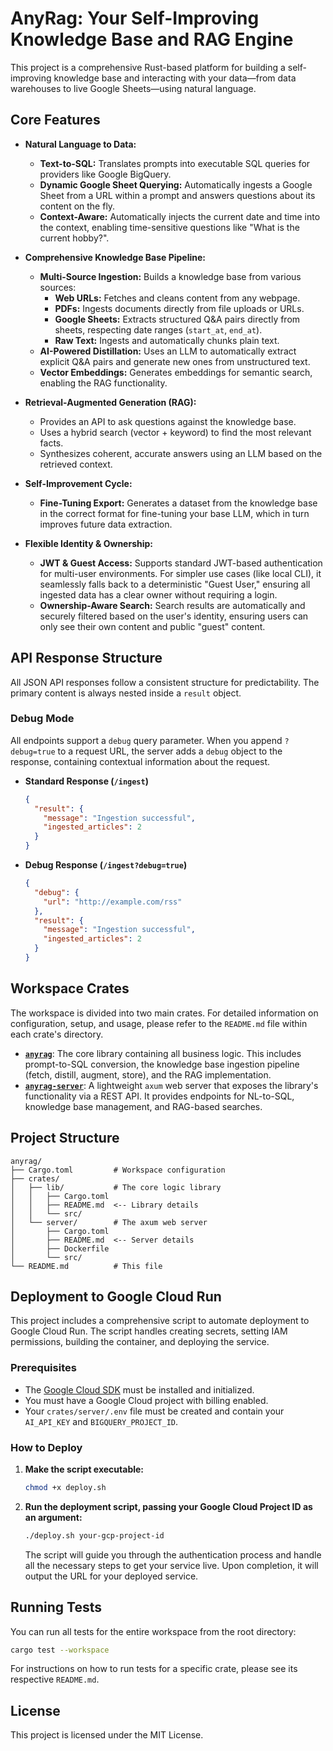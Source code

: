 # AnyRag: Your Self-Improving Knowledge Base and RAG Engine

This project is a comprehensive Rust-based platform for building a self-improving knowledge base and interacting with your data—from data warehouses to live Google Sheets—using natural language.

## Core Features

-   **Natural Language to Data:**
    -   **Text-to-SQL:** Translates prompts into executable SQL queries for providers like Google BigQuery.
    -   **Dynamic Google Sheet Querying:** Automatically ingests a Google Sheet from a URL within a prompt and answers questions about its content on the fly.
    -   **Context-Aware:** Automatically injects the current date and time into the context, enabling time-sensitive questions like "What is the current hobby?".

-   **Comprehensive Knowledge Base Pipeline:**
    -   **Multi-Source Ingestion:** Builds a knowledge base from various sources:
        -   **Web URLs:** Fetches and cleans content from any webpage.
        -   **PDFs:** Ingests documents directly from file uploads or URLs.
        -   **Google Sheets:** Extracts structured Q&A pairs directly from sheets, respecting date ranges (`start_at`, `end_at`).
        -   **Raw Text:** Ingests and automatically chunks plain text.
    -   **AI-Powered Distillation:** Uses an LLM to automatically extract explicit Q&A pairs and generate new ones from unstructured text.
    -   **Vector Embeddings:** Generates embeddings for semantic search, enabling the RAG functionality.

-   **Retrieval-Augmented Generation (RAG):**
    -   Provides an API to ask questions against the knowledge base.
    -   Uses a hybrid search (vector + keyword) to find the most relevant facts.
    -   Synthesizes coherent, accurate answers using an LLM based on the retrieved context.

-   **Self-Improvement Cycle:**
    -   **Fine-Tuning Export:** Generates a dataset from the knowledge base in the correct format for fine-tuning your base LLM, which in turn improves future data extraction.

-   **Flexible Identity & Ownership:**
    -   **JWT & Guest Access:** Supports standard JWT-based authentication for multi-user environments. For simpler use cases (like local CLI), it seamlessly falls back to a deterministic "Guest User," ensuring all ingested data has a clear owner without requiring a login.
    -   **Ownership-Aware Search:** Search results are automatically and securely filtered based on the user's identity, ensuring users can only see their own content and public "guest" content.

## API Response Structure

All JSON API responses follow a consistent structure for predictability. The primary content is always nested inside a `result` object.

### Debug Mode

All endpoints support a `debug` query parameter. When you append `?debug=true` to a request URL, the server adds a `debug` object to the response, containing contextual information about the request.

-   **Standard Response (`/ingest`)**
    ```json
    {
      "result": {
        "message": "Ingestion successful",
        "ingested_articles": 2
      }
    }
    ```
-   **Debug Response (`/ingest?debug=true`)**
    ```json
    {
      "debug": {
        "url": "http://example.com/rss"
      },
      "result": {
        "message": "Ingestion successful",
        "ingested_articles": 2
      }
    }
    ```

## Workspace Crates

The workspace is divided into two main crates. For detailed information on configuration, setup, and usage, please refer to the `README.md` file within each crate's directory.

-   **[`anyrag`](crates/lib/README.md)**: The core library containing all business logic. This includes prompt-to-SQL conversion, the knowledge base ingestion pipeline (fetch, distill, augment, store), and the RAG implementation.
-   **[`anyrag-server`](crates/server/README.md)**: A lightweight `axum` web server that exposes the library's functionality via a REST API. It provides endpoints for NL-to-SQL, knowledge base management, and RAG-based searches.

## Project Structure

```
anyrag/
├── Cargo.toml         # Workspace configuration
├── crates/
│   ├── lib/           # The core logic library
│   │   ├── Cargo.toml
│   │   ├── README.md  <-- Library details
│   │   └── src/
│   └── server/        # The axum web server
│       ├── Cargo.toml
│       ├── README.md  <-- Server details
│       ├── Dockerfile
│       └── src/
└── README.md          # This file
```

## Deployment to Google Cloud Run

This project includes a comprehensive script to automate deployment to Google Cloud Run. The script handles creating secrets, setting IAM permissions, building the container, and deploying the service.

### Prerequisites

-   The [Google Cloud SDK](https://cloud.google.com/sdk/docs/install) must be installed and initialized.
-   You must have a Google Cloud project with billing enabled.
-   Your `crates/server/.env` file must be created and contain your `AI_API_KEY` and `BIGQUERY_PROJECT_ID`.

### How to Deploy

1.  **Make the script executable:**
    ```sh
    chmod +x deploy.sh
    ```

2.  **Run the deployment script, passing your Google Cloud Project ID as an argument:**
    ```sh
    ./deploy.sh your-gcp-project-id
    ```
    The script will guide you through the authentication process and handle all the necessary steps to get your service live. Upon completion, it will output the URL for your deployed service.

## Running Tests

You can run all tests for the entire workspace from the root directory:

```sh
cargo test --workspace
```

For instructions on how to run tests for a specific crate, please see its respective `README.md`.

## License

This project is licensed under the MIT License.